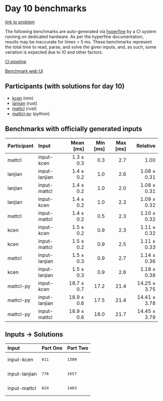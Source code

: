 # Day 10 benchmarks

[link to problem](https://adventofcode.com/2024/day/10)

The following benchmarks are auto-generated via
[hyperfine](https://github.com/sharkdp/hyperfine) by a CI system running on
dedicated hardware. As per the hyperfine documentation, results may be
inaccurate for times < 5 ms. These benchmarks represent the total time to read,
parse, and solve the given inputs, and, as such, some variation is expected due
to IO and other factors.

[CI pipeline](http://ci.papercode.net:8080/teams/main/pipelines/aoc2024)

[Benchmark web UI](https://aoc.ancalagon.black)


## Participants (with solutions for day 10)

- [kcen](https://github.com/kcen/aoc2024) (nim)
- [lanjian](https://github.com/lanjian/aoc-2024) (rust)
- [mattcl](https://github.com/mattcl/aoc2024) (rust)
- [mattcl-py](https://github.com/mattcl/aoc2024-py) (python)


## Benchmarks with officially generated inputs

| Participant | Input | Mean [ms] | Min [ms] | Max [ms] | Relative |
|:---|:---|---:|---:|---:|---:|
| mattcl | input-kcen | 1.3 ± 0.3 | 0.3 | 2.7 | 1.00 |
| lanjian | input-lanjian | 1.4 ± 0.2 | 1.0 | 2.6 | 1.08 ± 0.31 |
| lanjian | input-mattcl | 1.4 ± 0.2 | 1.0 | 2.0 | 1.08 ± 0.31 |
| lanjian | input-kcen | 1.4 ± 0.2 | 1.0 | 2.3 | 1.09 ± 0.32 |
| mattcl | input-mattcl | 1.4 ± 0.2 | 0.5 | 2.3 | 1.10 ± 0.32 |
| kcen | input-kcen | 1.5 ± 0.2 | 0.9 | 2.3 | 1.11 ± 0.32 |
| kcen | input-mattcl | 1.5 ± 0.2 | 0.9 | 2.5 | 1.11 ± 0.33 |
| mattcl | input-lanjian | 1.5 ± 0.3 | 0.9 | 2.7 | 1.14 ± 0.36 |
| kcen | input-lanjian | 1.5 ± 0.3 | 0.9 | 2.6 | 1.18 ± 0.38 |
| mattcl-py | input-kcen | 18.7 ± 0.7 | 17.2 | 21.4 | 14.25 ± 3.75 |
| mattcl-py | input-lanjian | 18.9 ± 0.6 | 17.5 | 21.4 | 14.41 ± 3.78 |
| mattcl-py | input-mattcl | 18.9 ± 0.6 | 18.0 | 21.7 | 14.45 ± 3.79 |


## Inputs -> Solutions

| Input | Part One | Part Two |
|:---|:---|:---|
|input-kcen|<pre>611</pre>|<pre>1380</pre>|
|input-lanjian|<pre>776</pre>|<pre>1657</pre>|
|input-mattcl|<pre>624</pre>|<pre>1483</pre>|